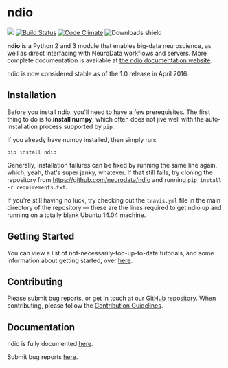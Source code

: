 # ndio

[![](https://img.shields.io/pypi/v/ndio.svg)](https://pypi.python.org/pypi/ndio)
[![Build Status](https://travis-ci.org/neurodata/ndio.svg?branch=master)](https://travis-ci.org/neurodata/ndio)
[![Code Climate](https://codeclimate.com/github/neurodata/ndio/badges/gpa.svg)](https://codeclimate.com/github/neurodata/ndio)
![Downloads shield](https://img.shields.io/pypi/dm/ndio.svg)


**ndio** is a Python 2 and 3 module that enables big-data neuroscience, as well as direct interfacing with NeuroData workflows and servers. More complete documentation is available at [the ndio documentation website](http://docs.neurodata.io/nddocs/ndio).

ndio is now considered stable as of the 1.0 release in April 2016.

## Installation

Before you install ndio, you'll need to have a few prerequisites. The first thing to do is to **install numpy**, which often does not jive well with the auto-installation process supported by `pip`.

If you already have numpy installed, then simply run:

```
pip install ndio
```

Generally, installation failures can be fixed by running the same line again, which, yeah, that's super janky, whatever. If that still fails, try cloning the repository from https://github.com/neurodata/ndio and running `pip install -r requirements.txt`.

If you're still having no luck, try checking out the `travis.yml` file in the main directory of the repository — these are the lines required to get ndio up and running on a totally blank Ubuntu 14.04 machine.

## Getting Started

You can view a list of not-necessarily-too-up-to-date tutorials, and some information about getting started,
over [here](<http://docs.neurodata.io/nddocs/ndio/tutorials.html>).

## Contributing

Please submit bug reports, or get in touch at our [GitHub
repository](<https://github.com/neurodata/ndio>). When contributing, please
follow the [Contribution
Guidelines](<https://github.com/neurodata/ndio/blob/master/CONTRIBUTING.md>).

## Documentation

ndio is fully documented [here](<http://docs.neurodata.io/ndio/>).

Submit bug reports [here](<https://github.com/neurodata/ndio/issues/new>).
